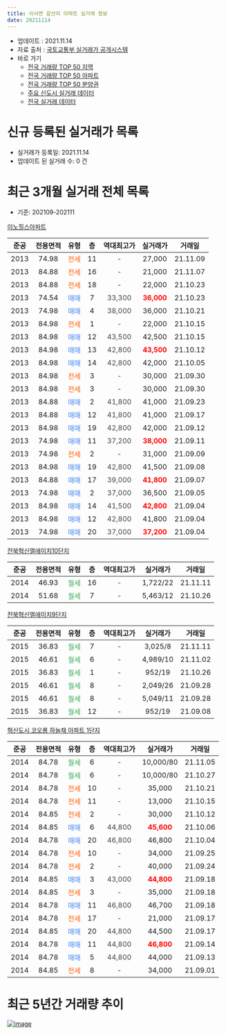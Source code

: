 ```yaml
---
title: 이서면 갈산리 아파트 실거래 정보
date: 20211114
---
```


* 업데이트 : 2021.11.14
* 자료 출처 : [국토교통부 실거래가 공개시스템](http://rt.molit.go.kr)
* 바로 가기
    * [전국 거래량 TOP 50 지역](https://apt-info.github.io/apt-trade-info/tr)
    * [전국 거래량 TOP 50 아파트](https://apt-info.github.io/apt-trade-info/ta)
    * [전국 거래량 TOP 50 분양권](https://apt-info.github.io/apt-trade-info/tb)
    * [주요 신도시 실거래 데이터](https://apt-info.github.io/apt-trade-info/newtown)
    * [전국 실거래 데이터](https://apt-info.github.io/apt-trade-info/all)



<script async src="https://pagead2.googlesyndication.com/pagead/js/adsbygoogle.js"></script>
<!-- 기본광고 -->
<ins class="adsbygoogle"
     style="display:block"
     data-ad-client="ca-pub-1142216861245946"
     data-ad-slot="4805727019"
     data-ad-format="auto"
     data-full-width-responsive="true"></ins>
<script>
     (adsbygoogle = window.adsbygoogle || []).push({});
</script>


# 신규 등록된 실거래가 목록

* 실거래가 등록일: 2021.11.14
* 업데이트 된 실거래 수: 0 건




<script async src="https://pagead2.googlesyndication.com/pagead/js/adsbygoogle.js"></script>
<!-- 기본광고 -->
<ins class="adsbygoogle"
     style="display:block"
     data-ad-client="ca-pub-1142216861245946"
     data-ad-slot="4805727019"
     data-ad-format="auto"
     data-full-width-responsive="true"></ins>
<script>
     (adsbygoogle = window.adsbygoogle || []).push({});
</script>


# 최근 3개월 실거래 전체 목록
* 기준: 202109-202111


[이노힐스아파트](https://search.naver.com/search.naver?query=%EC%9D%B4%EB%85%B8%ED%9E%90%EC%8A%A4%EC%95%84%ED%8C%8C%ED%8A%B8)

|준공|전용면적|유형|층|역대최고가|실거래가|거래일|
|:---:|:---:|:---:|:---:|:---:|:---:|:---:|
|2013|74.98|<span style="color:#FF5A00">전세</span>|11|<span style="color:#444444">-</span>|27,000|21.11.09|
|2013|84.88|<span style="color:#FF5A00">전세</span>|16|<span style="color:#444444">-</span>|21,000|21.11.07|
|2013|84.88|<span style="color:#FF5A00">전세</span>|18|<span style="color:#444444">-</span>|22,000|21.10.23|
|2013|74.54|<span style="color:#4285F3">매매</span>|7|<span style="color:#444444">33,300</span>|<b><span style="color:#FF0000">36,000</span></b>|21.10.23|
|2013|74.98|<span style="color:#4285F3">매매</span>|4|<span style="color:#444444">38,000</span>|36,000|21.10.21|
|2013|84.98|<span style="color:#FF5A00">전세</span>|1|<span style="color:#444444">-</span>|22,000|21.10.15|
|2013|84.98|<span style="color:#4285F3">매매</span>|12|<span style="color:#444444">43,500</span>|42,500|21.10.15|
|2013|84.98|<span style="color:#4285F3">매매</span>|13|<span style="color:#444444">42,800</span>|<b><span style="color:#FF0000">43,500</span></b>|21.10.12|
|2013|84.98|<span style="color:#4285F3">매매</span>|14|<span style="color:#444444">42,800</span>|42,000|21.10.05|
|2013|84.98|<span style="color:#FF5A00">전세</span>|3|<span style="color:#444444">-</span>|30,000|21.09.30|
|2013|84.98|<span style="color:#FF5A00">전세</span>|3|<span style="color:#444444">-</span>|30,000|21.09.30|
|2013|84.88|<span style="color:#4285F3">매매</span>|2|<span style="color:#444444">41,800</span>|41,000|21.09.23|
|2013|84.88|<span style="color:#4285F3">매매</span>|12|<span style="color:#444444">41,800</span>|41,000|21.09.17|
|2013|84.98|<span style="color:#4285F3">매매</span>|19|<span style="color:#444444">42,800</span>|42,000|21.09.12|
|2013|74.98|<span style="color:#4285F3">매매</span>|11|<span style="color:#444444">37,200</span>|<b><span style="color:#FF0000">38,000</span></b>|21.09.11|
|2013|74.98|<span style="color:#FF5A00">전세</span>|2|<span style="color:#444444">-</span>|31,000|21.09.09|
|2013|84.98|<span style="color:#4285F3">매매</span>|19|<span style="color:#444444">42,800</span>|41,500|21.09.08|
|2013|84.88|<span style="color:#4285F3">매매</span>|17|<span style="color:#444444">39,000</span>|<b><span style="color:#FF0000">41,800</span></b>|21.09.07|
|2013|74.98|<span style="color:#4285F3">매매</span>|2|<span style="color:#444444">37,000</span>|36,500|21.09.05|
|2013|84.98|<span style="color:#4285F3">매매</span>|14|<span style="color:#444444">41,500</span>|<b><span style="color:#FF0000">42,800</span></b>|21.09.04|
|2013|84.98|<span style="color:#4285F3">매매</span>|12|<span style="color:#444444">42,800</span>|41,800|21.09.04|
|2013|74.98|<span style="color:#4285F3">매매</span>|20|<span style="color:#444444">37,000</span>|<b><span style="color:#FF0000">37,200</span></b>|21.09.04|

[전북혁신엘에이치10단지](https://search.naver.com/search.naver?query=%EC%A0%84%EB%B6%81%ED%98%81%EC%8B%A0%EC%97%98%EC%97%90%EC%9D%B4%EC%B9%9810%EB%8B%A8%EC%A7%80)

|준공|전용면적|유형|층|역대최고가|실거래가|거래일|
|:---:|:---:|:---:|:---:|:---:|:---:|:---:|
|2014|46.93|<span style="color:#34A853">월세</span>|16|<span style="color:#444444">-</span>|1,722/22|21.11.11|
|2014|51.68|<span style="color:#34A853">월세</span>|7|<span style="color:#444444">-</span>|5,463/12|21.10.26|

[전북혁신엘에이치9단지](https://search.naver.com/search.naver?query=%EC%A0%84%EB%B6%81%ED%98%81%EC%8B%A0%EC%97%98%EC%97%90%EC%9D%B4%EC%B9%989%EB%8B%A8%EC%A7%80)

|준공|전용면적|유형|층|역대최고가|실거래가|거래일|
|:---:|:---:|:---:|:---:|:---:|:---:|:---:|
|2015|36.83|<span style="color:#34A853">월세</span>|7|<span style="color:#444444">-</span>|3,025/8|21.11.11|
|2015|46.61|<span style="color:#34A853">월세</span>|6|<span style="color:#444444">-</span>|4,989/10|21.11.02|
|2015|36.83|<span style="color:#34A853">월세</span>|1|<span style="color:#444444">-</span>|952/19|21.10.26|
|2015|46.61|<span style="color:#34A853">월세</span>|8|<span style="color:#444444">-</span>|2,049/26|21.09.28|
|2015|46.61|<span style="color:#34A853">월세</span>|8|<span style="color:#444444">-</span>|5,049/11|21.09.28|
|2015|36.83|<span style="color:#34A853">월세</span>|12|<span style="color:#444444">-</span>|952/19|21.09.08|

[혁신도시 코오롱 하늘채 아파트 1단지](https://search.naver.com/search.naver?query=%ED%98%81%EC%8B%A0%EB%8F%84%EC%8B%9C+%EC%BD%94%EC%98%A4%EB%A1%B1+%ED%95%98%EB%8A%98%EC%B1%84+%EC%95%84%ED%8C%8C%ED%8A%B8+1%EB%8B%A8%EC%A7%80)

|준공|전용면적|유형|층|역대최고가|실거래가|거래일|
|:---:|:---:|:---:|:---:|:---:|:---:|:---:|
|2014|84.78|<span style="color:#34A853">월세</span>|6|<span style="color:#444444">-</span>|10,000/80|21.11.05|
|2014|84.78|<span style="color:#34A853">월세</span>|6|<span style="color:#444444">-</span>|10,000/80|21.10.27|
|2014|84.78|<span style="color:#FF5A00">전세</span>|10|<span style="color:#444444">-</span>|35,000|21.10.21|
|2014|84.78|<span style="color:#FF5A00">전세</span>|11|<span style="color:#444444">-</span>|13,000|21.10.15|
|2014|84.85|<span style="color:#FF5A00">전세</span>|2|<span style="color:#444444">-</span>|30,000|21.10.12|
|2014|84.85|<span style="color:#4285F3">매매</span>|6|<span style="color:#444444">44,800</span>|<b><span style="color:#FF0000">45,600</span></b>|21.10.06|
|2014|84.78|<span style="color:#4285F3">매매</span>|20|<span style="color:#444444">46,800</span>|46,800|21.10.04|
|2014|84.78|<span style="color:#FF5A00">전세</span>|10|<span style="color:#444444">-</span>|34,000|21.09.25|
|2014|84.78|<span style="color:#FF5A00">전세</span>|2|<span style="color:#444444">-</span>|40,000|21.09.24|
|2014|84.85|<span style="color:#4285F3">매매</span>|3|<span style="color:#444444">43,000</span>|<b><span style="color:#FF0000">44,800</span></b>|21.09.18|
|2014|84.85|<span style="color:#FF5A00">전세</span>|3|<span style="color:#444444">-</span>|35,000|21.09.18|
|2014|84.78|<span style="color:#4285F3">매매</span>|11|<span style="color:#444444">46,800</span>|46,700|21.09.18|
|2014|84.78|<span style="color:#FF5A00">전세</span>|17|<span style="color:#444444">-</span>|21,000|21.09.17|
|2014|84.85|<span style="color:#4285F3">매매</span>|20|<span style="color:#444444">44,800</span>|44,500|21.09.17|
|2014|84.78|<span style="color:#4285F3">매매</span>|11|<span style="color:#444444">44,800</span>|<b><span style="color:#FF0000">46,800</span></b>|21.09.14|
|2014|84.78|<span style="color:#4285F3">매매</span>|5|<span style="color:#444444">44,800</span>|44,000|21.09.13|
|2014|84.85|<span style="color:#FF5A00">전세</span>|8|<span style="color:#444444">-</span>|34,000|21.09.01|



<script async src="https://pagead2.googlesyndication.com/pagead/js/adsbygoogle.js"></script>
<!-- 기본광고 -->
<ins class="adsbygoogle"
     style="display:block"
     data-ad-client="ca-pub-1142216861245946"
     data-ad-slot="4805727019"
     data-ad-format="auto"
     data-full-width-responsive="true"></ins>
<script>
     (adsbygoogle = window.adsbygoogle || []).push({});
</script>


# 최근 5년간 거래량 추이


<div style="width:100%;">
    <canvas id="deal_progress" height="200"></canvas>
</div>

<script>
new Chart(document.getElementById("deal_progress"), {
    type: 'line',
    data: {
        labels: ['16.01','16.02','16.03','16.04','16.05','16.06','16.07','16.08','16.09','16.10','16.11','16.12','17.01','17.02','17.03','17.04','17.05','17.06','17.07','17.08','17.09','17.10','17.11','17.12','18.01','18.02','18.03','18.04','18.05','18.06','18.07','18.08','18.09','18.10','18.11','18.12','19.01','19.02','19.03','19.04','19.05','19.06','19.07','19.08','19.09','19.10','19.11','19.12','20.01','20.02','20.03','20.04','20.05','20.06','20.07','20.08','20.09','20.10','20.11','20.12','21.01','21.02','21.03','21.04','21.05','21.06','21.07','21.08','21.09','21.10','21.11'],
        datasets: [{
            label: '매매/분양권',
            data: [3,3,7,2,5,6,11,8,6,3,3,2,10,6,9,7,8,7,6,5,12,6,6,2,8,3,4,2,1,4,3,4,3,8,3,2,5,3,4,2,2,3,8,7,26,16,12,15,22,41,14,5,16,26,13,11,3,18,48,5,5,7,8,10,19,14,11,23,15,7,0],
            borderColor: "rgba(66, 133, 243, 1)",
            backgroundColor: "rgba(66, 133, 243, 0.05)",
            borderWidth: 1,
            pointRadius: 0,
            fill: false,
            lineTension: 0
        },{
            label: '전/월세',
            data: [12,6,14,10,10,59,106,33,3,8,5,4,3,9,46,5,3,8,7,6,4,8,30,12,10,4,14,6,10,30,73,23,5,10,2,6,12,7,36,13,6,12,13,11,13,22,31,19,5,10,8,4,11,9,16,13,11,11,15,12,7,9,25,11,3,10,16,8,11,8,6],
            borderColor: "rgba(255, 90, 0, 1)",
            backgroundColor: "rgba(255, 90, 0, 0.05)",
            borderWidth: 1,
            pointRadius: 0,
            fill: false,
            lineTension: 0
        },{
            label: '합계',
            data: [15,9,21,12,15,65,117,41,9,11,8,6,13,15,55,12,11,15,13,11,16,14,36,14,18,7,18,8,11,34,76,27,8,18,5,8,17,10,40,15,8,15,21,18,39,38,43,34,27,51,22,9,27,35,29,24,14,29,63,17,12,16,33,21,22,24,27,31,26,15,6],
            borderColor: "rgba(0, 0, 0, 1)",
            backgroundColor: "rgba(0, 0, 0, 0.03)",
            borderWidth: 0.1,
            pointRadius: 0,
            fill: true,
            lineTension: 0
        }
        ]
    },
    options: {
        responsive: true,
        title: {
            display: false
        },
        tooltips: {
            mode: 'index',
            intersect: false
        },
        hover: {
            mode: 'nearest',
            intersect: true
        },
        scales: {
            xAxes: [{
                display: true,
                scaleLabel: {
                    display: true,
                    labelString: '년/월'
                }
            }],
            yAxes: [{
                display: true,
                ticks: {
                    suggestedMin: 0,
                },
                scaleLabel: {
                    display: true,
                    labelString: '실거래 수'
                }
            }]
        }
    }
});

</script>


[![image](https://apt-info.github.io/images/2020-01-03-apt-trade-info/1024x500.png)](https://play.google.com/store/apps/details?id=com.aptinfo.apttradeinfo)

